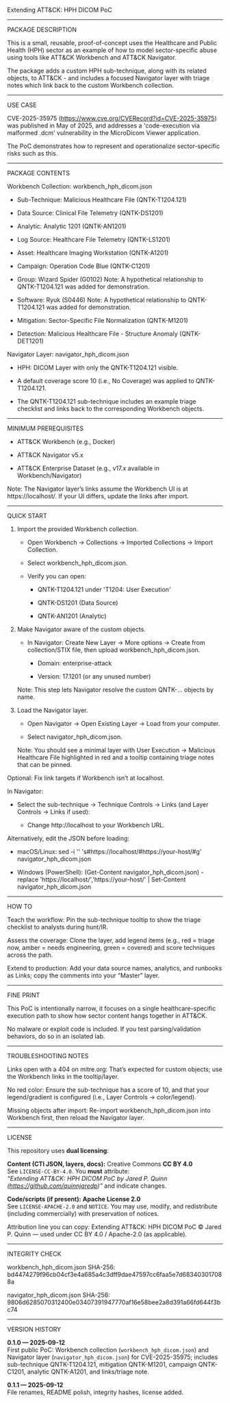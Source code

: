 Extending ATT&CK: HPH DICOM PoC

--------------------------------
PACKAGE DESCRIPTION

This is a small, reusable, proof-of-concept uses the Healthcare and Public Health (HPH) sector as an example of how to model sector-specific abuse using tools like ATT&CK Workbench and ATT&CK Navigator.

The package adds a custom HPH sub-technique, along with its related objects, to ATT&CK - and includes a focused Navigator layer with triage notes which link back to the custom Workbench collection.

--------------------------------
USE CASE

CVE-2025-35975 (https://www.cve.org/CVERecord?id=CVE-2025-35975) was published in May of 2025, and addresses a 'code-execution via malformed .dcm' vulnerability in the MicroDicom Viewer application. 

The PoC demonstrates how to represent and operationalize sector-specific risks such as this.

--------------------------------
PACKAGE CONTENTS

Workbench Collection: workbench_hph_dicom.json

  - Sub-Technique: Malicious Healthcare File (QNTK-T1204.121)
	
  - Data Source: Clinical File Telemetry (QNTK-DS1201)

  - Analytic: Analytic 1201 (QNTK-AN1201)
		
  - Log Source: Healthcare File Telemetry (QNTK-LS1201)

  - Asset: Healthcare Imaging Workstation (QNTK-A1201)
		
  - Campaign: Operation Code Blue (QNTK-C1201)
		
  - Group: Wizard Spider (G0102)
	Note: A hypothetical relationship to QNTK-T1204.121 was added for demonstration.

  - Software: Ryuk (S0446)
	Note: A hypothetical relationship to QNTK-T1204.121 was added for demonstration.
		
  - Mitigation: Sector-Specific File Normalization (QNTK-M1201)
		
  - Detection: Malicious Healthcare File - Structure Anomaly (QNTK-DET1201)

Navigator Layer: navigator_hph_dicom.json

  - HPH: DICOM Layer with only the QNTK-T1204.121 visible. 
	
  - A default coverage score 10 (i.e., No Coverage) was applied to QNTK-T1204.121. 
		
  - The QNTK-T1204.121 sub-technique includes an example triage checklist and links back to the corresponding Workbench objects. 

--------------------------------
MINIMUM PREREQUISITES

  - ATT&CK Workbench (e.g., Docker)

  - ATT&CK Navigator v5.x

  - ATT&CK Enterprise Dataset (e.g., v17.x available in Workbench/Navigator)

Note: The Navigator layer’s links assume the Workbench UI is at https://localhost/. If your UI differs, update the links after import.

--------------------------------
QUICK START

1. 	Import the provided Workbench collection.

	- Open Workbench → Collections → Imported Collections → Import Collection.

	- Select workbench_hph_dicom.json.

	- Verify you can open:

		- QNTK-T1204.121 under 'T1204: User Execution'

		- QNTK-DS1201 (Data Source)
		
		- QNTK-AN1201 (Analytic)

2. Make Navigator aware of the custom objects.

	- In Navigator: Create New Layer → More options → Create from collection/STIX file, then upload workbench_hph_dicom.json.

		- Domain: enterprise-attack

		- Version: 17.1201 (or any unused number)

	Note: This step lets Navigator resolve the custom QNTK-… objects by name.

3. Load the Navigator layer. 

	- Open Navigator → Open Existing Layer → Load from your computer.

	- Select navigator_hph_dicom.json.
	  
	Note: You should see a minimal layer with User Execution → Malicious Healthcare File highlighted in red and a tooltip containing triage notes that can be pinned.

Optional: Fix link targets if Workbench isn’t at localhost.

In Navigator:

  - Select the sub-technique → Technique Controls → Links (and Layer Controls → Links if used):

	- Change http://localhost to your Workbench URL.

Alternatively, edit the JSON before loading:

   - macOS/Linux: sed -i '' 's#https://localhost/#https://your-host/#g' navigator_hph_dicom.json

   - Windows (PowerShell): (Get-Content navigator_hph_dicom.json) -replace 'https://localhost/','https://your-host/' | Set-Content navigator_hph_dicom.json

--------------------------------
HOW TO

Teach the workflow: Pin the sub-technique tooltip to show the triage checklist to analysts during hunt/IR.

Assess the coverage: Clone the layer, add legend items (e.g., red = triage now, amber = needs engineering, green = covered) and score techniques across the path.

Extend to production: Add your data source names, analytics, and runbooks as Links; copy the comments into your “Master” layer.

--------------------------------
FINE PRINT

This PoC is intentionally narrow, it focuses on a single healthcare-specific execution path to show how sector content hangs together in ATT&CK.

No malware or exploit code is included. If you test parsing/validation behaviors, do so in an isolated lab.

--------------------------------
TROUBLESHOOTING NOTES

Links open with a 404 on mitre.org: That’s expected for custom objects; use the Workbench links in the tooltip/layer.

No red color: Ensure the sub-technique has a score of 10, and that your legend/gradient is configured (i.e., Layer Controls → color/legend).

Missing objects after import: Re-import workbench_hph_dicom.json into Workbench first, then reload the Navigator layer.

--------------------------------
LICENSE

This repository uses **dual licensing**:

**Content (CTI JSON, layers, docs):** Creative Commons **CC BY 4.0**  
See `LICENSE-CC-BY-4.0`. You **must** attribute:  
*“Extending ATT&CK: HPH DICOM PoC by Jared P. Quinn (https://github.com/quinnjaredp)”* and indicate changes.

**Code/scripts (if present):** **Apache License 2.0**  
See `LICENSE-APACHE-2.0` and `NOTICE`. You may use, modify, and redistribute (including commercially) with preservation of notices.

Attribution line you can copy: Extending ATT&CK: HPH DICOM PoC © Jared P. Quinn — used under CC BY 4.0 / Apache-2.0 (as applicable).

--------------------------------
INTEGRITY CHECK

workbench_hph_dicom.json SHA-256: bd4474279f96cb04cf3e4a685a4c3dff9dae47597cc6faa5e7d683403017088a 

navigator_hph_dicom.json SHA-256: 9806d6285070312400e03407391947770af16e58bee2a8d391a66fd644f3bc74

--------------------------------
VERSION HISTORY

**0.1.0 — 2025-09-12**  
First public PoC: Workbench collection (`workbench_hph_dicom.json`) and Navigator layer (`navigator_hph_dicom.json`) for CVE-2025-35975; includes sub-technique QNTK-T1204.121, mitigation QNTK-M1201, campaign QNTK-C1201, analytic QNTK-A1201, and links/triage note.

**0.1.1 — 2025-09-12**  
File renames, README polish, integrity hashes, license added.
